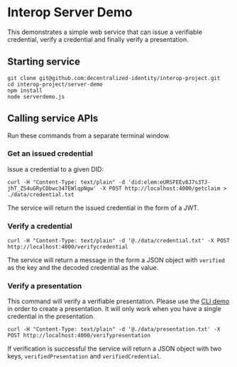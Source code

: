 # Interop Server Demo

This demonstrates a simple web service that can issue a verifiable credential, verify a credential and finally verify a presentation.

## Starting service

```
git clone git@github.com:decentralized-identity/interop-project.git
cd interop-project/server-demo
npm install
node serverdemo.js
```

## Calling service APIs

Run these commands from a separate terminal window.

### Get an issued credential

Issue a credential to a given DID:

```
curl -H "Content-Type: text/plain" -d 'did:elem:eURSFEEv6J7s3TJ-jhT_ZS4uGRyCDbwc347EWlqpNgw' -X POST http://localhost:4000/getclaim > ./data/credential.txt 
```

The service will return the issued credential in the form of a JWT.

### Verify a credential

```
curl -H "Content-Type: text/plain" -d '@./data/credential.txt' -X POST http://localhost:4000/verifycredential
```

The service will return a message in the form a JSON object with `verified` as the key and the decoded credential as the value.

### Verify a presentation

This command will verify a verifiable presentation. Please use the [CLI demo](https://github.com/decentralized-identity/interop-project/tree/master/cli-demo/src/methods/elem) in order to create a presentation. It will only work when you have a single credential in the presentation.

```
curl -H "Content-Type: text/plain" -d '@./data/presentation.txt' -X POST http://localhost:4000/verifypresentation
```

If verification is successful the service will return a JSON object with two keys, `verifiedPresentation` and `verifiedCredential`.
